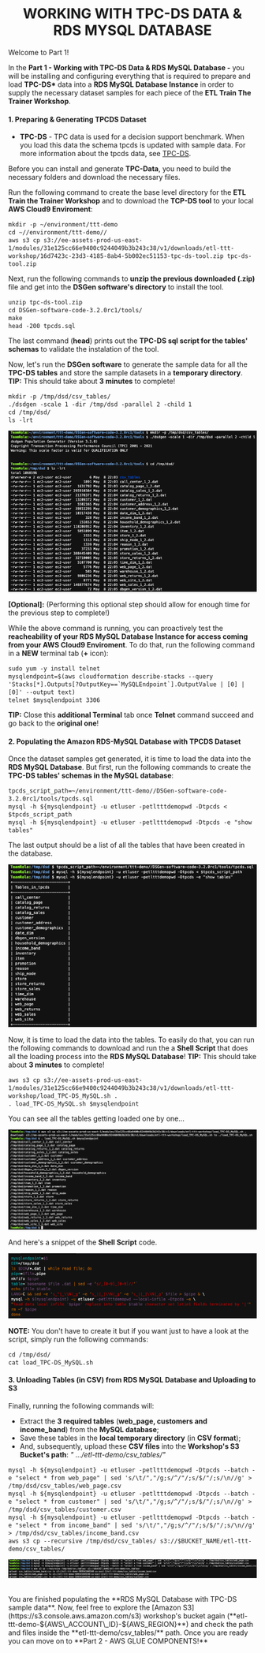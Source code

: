 <h1 id="toc_0" align="center">
WORKING WITH TPC-DS DATA & RDS MYSQL DATABASE
</h1>

Welcome to Part 1!

In the **Part 1 - Working with TPC-DS Data & RDS MySQL Database -** you will be installing and configuring everything that is required to prepare and load **TPC-DS\*** data into a **RDS MySQL Database Instance** in order to supply the necessary dataset samples for each piece of the **ETL Train The Trainer Workshop**.


#### **1.** Preparing & Generating TPCDS Dataset  

* **TPC-DS** - TPC data is used for a decision support benchmark. When you load this data the schema tpcds is updated with sample data. For more information about the tpcds data, see [TPC-DS](https://www.tpc.org/tpcds/).


Before you can install and generate **TPC-Data**, you need to build the necessary folders and download the necessary files. 

Run the following command to create the base level directory for the **ETL Train the Trainer Workshop** and to download the **TCP-DS tool** to your local **AWS Cloud9 Enviroment**:


~~~shell
mkdir -p ~/environment/ttt-demo
cd ~//environment/ttt-demo//
aws s3 cp s3://ee-assets-prod-us-east-1/modules/31e125cc66e9400c9244049b3b243c38/v1/downloads/etl-ttt-workshop/16d7423c-23d3-4185-8ab4-5b002ec51153-tpc-ds-tool.zip tpc-ds-tool.zip
~~~

Next, run the following commands to **unzip the previous downloaded (.zip)** file and get into the **DSGen software's directory** to install the tool.

~~~shell
unzip tpc-ds-tool.zip 
cd DSGen-software-code-3.2.0rc1/tools/
make
head -200 tpcds.sql 
~~~

The last command (**head**) prints out the **TPC-DS sql script for the tables' schemas** to validate the instalation of the tool.

Now, let's run the **DSGen software** to generate the sample data for all the **TPC-DS tables** and store the sample datasets in a **temporary directory**. **TIP:** This should take about **3 minutes** to complete!

~~~shell
mkdir -p /tmp/dsd/csv_tables/
./dsdgen -scale 1 -dir /tmp/dsd -parallel 2 -child 1
cd /tmp/dsd/
ls -lrt
~~~

![SHOW ALL](images/mysql-dsgen.png)

**[Optional]:** (Performing this optional step should allow for enough time for the previous step to complete!)

While the above command is running, you can proactively test the **reacheability of your RDS MySQL Database Instance for access coming from your AWS Cloud9 Enviroment**. To do that, run the following command in a **NEW** terminal tab (**+** icon):

~~~shell
sudo yum -y install telnet
mysqlendpoint=$(aws cloudformation describe-stacks --query 'Stacks[*].Outputs[?OutputKey==`MySQLEndpoint`].OutputValue | [0] | [0]' --output text)
telnet $mysqlendpoint 3306
~~~

**TIP:** Close this **additional Terminal** tab once **Telnet** command succeed and go back to the **original one**!

#### **2.** Populating the Amazon RDS-MySQL Database with TPCDS Dataset  

Once the dataset samples get generated, it is time to load the data into the **RDS MySQL Database**. But first, run the following commands to create the **TPC-DS tables' schemas in the MySQL database**:

~~~shell
tpcds_script_path=~/environment/ttt-demo//DSGen-software-code-3.2.0rc1/tools/tpcds.sql 
mysql -h ${mysqlendpoint} -u etluser -petltttdemopwd -Dtpcds < $tpcds_script_path
mysql -h ${mysqlendpoint} -u etluser -petltttdemopwd -Dtpcds -e "show tables"
~~~

The last output should be a list of all the tables that have been created in the database.

![SHOW ALL](images/mysql-show-all-tables.png)

Now, it is time to load the data into the tables. To easily do that, you can run the following commands to download and run the a **Shell Script** that does all the loading process into the **RDS MySQL Database**! **TIP:** This should take about **3 minutes** to complete!

~~~shell
aws s3 cp s3://ee-assets-prod-us-east-1/modules/31e125cc66e9400c9244049b3b243c38/v1/downloads/etl-ttt-workshop/load_TPC-DS_MySQL.sh .
. load_TPC-DS_MySQL.sh $mysqlendpoint
~~~

You can see all the tables getting loaded one by one...

![LOAD](images/mysql-load-output.png)


And here's a snippet of the **Shell Script** code.

![SCRIPT](images/mysql-load-script.png)

 **NOTE:** You don't have to create it but if you want just to have a look at the script, simply run the following commands:

~~~shell
cd /tmp/dsd/ 
cat load_TPC-DS_MySQL.sh
~~~

#### **3.** Unloading Tables (in CSV) from RDS MySQL Database and Uploading to S3


Finally, running the following commands will:

- Extract the **3 required tables** (**web\_page, customers and income\_band**) from the **MySQL database**;
- Save these tables in the **local temporary directory** (in **CSV format**);
- And, subsequently, upload these **CSV files** into the **Workshop's S3 Bucket's path**: *" .../etl-ttt-demo/csv_tables/"*

~~~shell
mysql -h ${mysqlendpoint} -u etluser -petltttdemopwd -Dtpcds --batch -e "select * from web_page" | sed 's/\t/","/g;s/^/"/;s/$/"/;s/\n//g' > /tmp/dsd/csv_tables/web_page.csv
mysql -h ${mysqlendpoint} -u etluser -petltttdemopwd -Dtpcds --batch -e "select * from customer" | sed 's/\t/","/g;s/^/"/;s/$/"/;s/\n//g' > /tmp/dsd/csv_tables/customer.csv
mysql -h ${mysqlendpoint} -u etluser -petltttdemopwd -Dtpcds --batch -e "select * from income_band" | sed 's/\t/","/g;s/^/"/;s/$/"/;s/\n//g' > /tmp/dsd/csv_tables/income_band.csv
aws s3 cp --recursive /tmp/dsd/csv_tables/ s3://$BUCKET_NAME/etl-ttt-demo/csv_tables/
~~~

![CSV](images/mysql-csv-tables-uploaded.png)

<br/>
You are finished populating the **RDS MySQL Database with TPC-DS sample data**. Now, feel free to explore the  [Amazon S3](https://s3.console.aws.amazon.com/s3) workshop's bucket again (**etl-ttt-demo-${AWS\_ACCOUNT\_ID}-${AWS_REGION}**) and check the path and files inside the **etl-ttt-demo/csv_tables/** path. Once you are ready you can move on to **Part 2 - AWS GLUE COMPONENTS!**